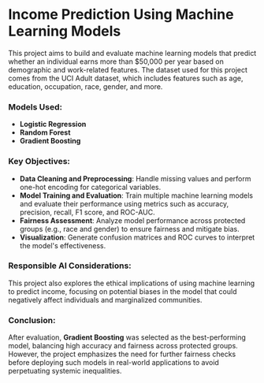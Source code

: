 # Income Prediction Using Machine Learning Models

This project aims to build and evaluate machine learning models that predict whether an individual earns more than $50,000 per year based on demographic and work-related features. The dataset used for this project comes from the UCI Adult dataset, which includes features such as age, education, occupation, race, gender, and more.

### Models Used:
- **Logistic Regression**
- **Random Forest**
- **Gradient Boosting**

### Key Objectives:
- **Data Cleaning and Preprocessing**: Handle missing values and perform one-hot encoding for categorical variables.
- **Model Training and Evaluation**: Train multiple machine learning models and evaluate their performance using metrics such as accuracy, precision, recall, F1 score, and ROC-AUC.
- **Fairness Assessment**: Analyze model performance across protected groups (e.g., race and gender) to ensure fairness and mitigate bias.
- **Visualization**: Generate confusion matrices and ROC curves to interpret the model's effectiveness.

### Responsible AI Considerations:
This project also explores the ethical implications of using machine learning to predict income, focusing on potential biases in the model that could negatively affect individuals and marginalized communities.

### Conclusion:
After evaluation, **Gradient Boosting** was selected as the best-performing model, balancing high accuracy and fairness across protected groups. However, the project emphasizes the need for further fairness checks before deploying such models in real-world applications to avoid perpetuating systemic inequalities.
